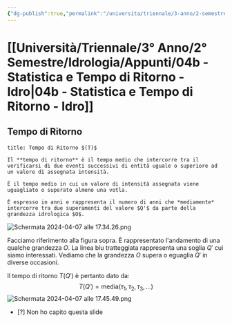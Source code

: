 ```yaml
---
{"dg-publish":true,"permalink":"/universita/triennale/3-anno/2-semestre/idrologia/appunti/04b-statistica-e-tempo-di-ritorno-idro/"}
---
```


# [[Università/Triennale/3° Anno/2° Semestre/Idrologia/Appunti/04b - Statistica e Tempo di Ritorno - Idro\|04b - Statistica e Tempo di Ritorno - Idro]]

## Tempo di Ritorno

```ad-Definizione
title: Tempo di Ritorno $(T)$

Il **tempo di ritorno** è il tempo medio che intercorre tra il verificarsi di due eventi successivi di entità uguale o superiore ad un valore di assegnata intensità.

È il tempo medio in cui un valore di intensità assegnata viene uguagliato o superato almeno una votla.

È espresso in anni e rappresenta il numero di anni che *mediamente* intercorre tra due superamenti del valore $Q'$ da parte della grandezza idrologica $O$.
```

![Schermata 2024-04-07 alle 17.34.26.png](/img/user/Universit%C3%A0/Triennale/3%C2%B0%20Anno/2%C2%B0%20Semestre/Idrologia/Appunti/allegati/allegati/Schermata%202024-04-07%20alle%2017.34.26.png)

Facciamo riferimento alla figura sopra.
È rappresentato l'andamento di una qualche grandezza $O$. La linea blu tratteggiata rappresenta una soglia $Q'$ cui siamo interessati. Vediamo che la grandezza $O$ supera o eguaglia $Q'$ in diverse occasioni.

Il tempo di ritorno $T(Q')$ è pertanto dato da:
$$
T(Q') = \text{media}(\tau_{1}, \tau_{2},\tau_{3},...)
$$
![Schermata 2024-04-07 alle 17.45.49.png](/img/user/Universit%C3%A0/Triennale/3%C2%B0%20Anno/2%C2%B0%20Semestre/Idrologia/Appunti/allegati/Schermata%202024-04-07%20alle%2017.45.49.png)

- [?] Non ho capito questa slide



